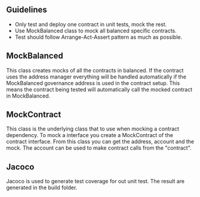 ## Guidelines
* Only test and deploy one contract in unit tests, mock the rest.
* Use MockBalanced class to mock all balanced specific contracts.
* Test should follow Arrange-Act-Assert pattern as much as possible.

## MockBalanced
This class creates mocks of all the contracts in balanced. If the contract uses the address manager everything will be handled automatically if the MockBalanced governance address is used in the contract setup.
This means the contract being tested will automatically call the mocked contract in MockBalanced.

## MockContract
This class is the underlying class that to use when mocking a contract dependency. To mock a interface you create a MockContract of the contract interface.
From this class you can get the address, account and the mock. The account can be used to make contract calls from the "contract".

## Jacoco 
Jacoco is used to generate test coverage for out unit test. The result are generated in the build folder. 
